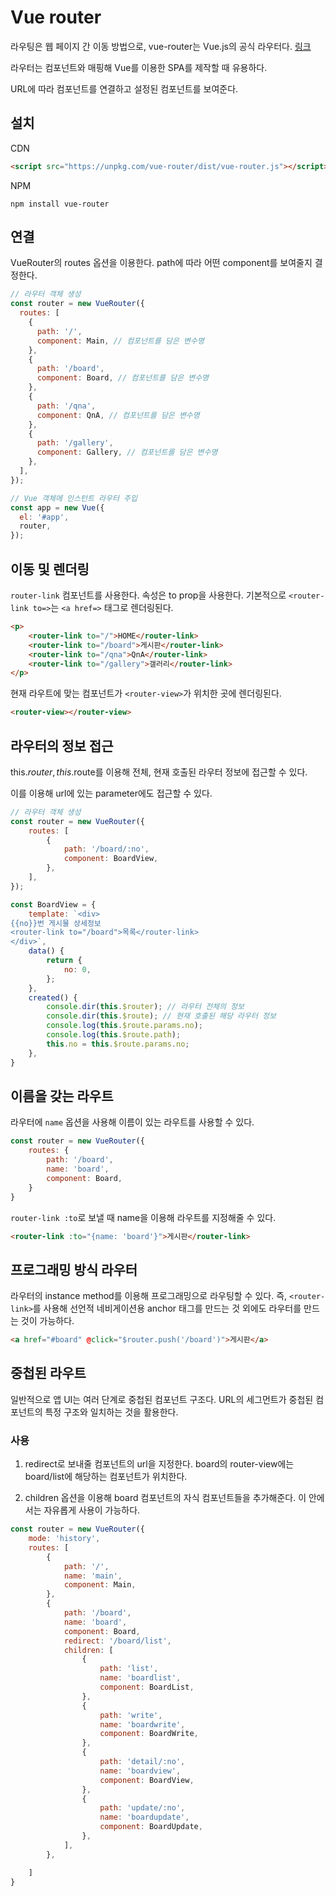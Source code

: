 # Vue router

라우팅은 웹 페이지 간 이동 방법으로, vue-router는 Vue.js의 공식 라우터다. [링크](https://router.vuejs.org/kr/)

라우터는 컴포넌트와 매핑해 Vue를 이용한 SPA를 제작할 때 유용하다.

URL에 따라 컴포넌트를 연결하고 설정된 컴포넌트를 보여준다.



## 설치

CDN

```html
<script src="https://unpkg.com/vue-router/dist/vue-router.js"></script>
```

NPM

```
npm install vue-router
```


## 연결

VueRouter의 routes 옵션을 이용한다. path에 따라 어떤 component를 보여줄지 결정한다.

```javascript
// 라우터 객체 생성
const router = new VueRouter({
  routes: [
    {
      path: '/',
      component: Main, // 컴포넌트를 담은 변수명
    },
    {
      path: '/board',
      component: Board, // 컴포넌트를 담은 변수명
    },
    {
      path: '/qna',
      component: QnA, // 컴포넌트를 담은 변수명
    },
    {
      path: '/gallery',
      component: Gallery, // 컴포넌트를 담은 변수명
    },
  ],
});

// Vue 객체에 인스턴트 라우터 주입
const app = new Vue({
  el: '#app',
  router,
});
```



## 이동 및 렌더링

`router-link` 컴포넌트를 사용한다. 속성은 to prop을 사용한다. 기본적으로 `<router-link to=>`는 `<a href=>` 태그로 렌더링된다.

```html
<p>
    <router-link to="/">HOME</router-link>
    <router-link to="/board">게시판</router-link>
    <router-link to="/qna">QnA</router-link>
    <router-link to="/gallery">갤러리</router-link>
</p>
```

현재 라우트에 맞는 컴포넌트가 `<router-view>`가 위치한 곳에 렌더링된다.

```html
<router-view></router-view>
```



## 라우터의 정보 접근

this.$router , this.$route를 이용해 전체, 현재 호출된 라우터 정보에 접근할 수 있다.

이를 이용해 url에 있는 parameter에도 접근할 수 있다.

```javascript
// 라우터 객체 생성
const router = new VueRouter({
    routes: [
        {
            path: '/board/:no',
            component: BoardView,
        },
    ],
});

const BoardView = {
    template: `<div>
{{no}}번 게시물 상세정보
<router-link to="/board">목록</router-link>
</div>`,
    data() {
        return {
            no: 0,
        };
    },
    created() {
        console.dir(this.$router); // 라우터 전체의 정보
        console.dir(this.$route); // 현재 호출된 해당 라우터 정보
        console.log(this.$route.params.no);
        console.log(this.$route.path);
        this.no = this.$route.params.no;
    },
}
```



## 이름을 갖는 라우트

라우터에 `name` 옵션을 사용해 이름이 있는 라우트를 사용할 수 있다.

```javascript
const router = new VueRouter({
    routes: {
        path: '/board',
        name: 'board',
        component: Board,
    }
}
```



 `router-link :to`로 보낼 때 name을 이용해 라우트를 지정해줄 수 있다.

```html
<router-link :to="{name: 'board'}">게시판</router-link>
```



## 프로그래밍 방식 라우터

라우터의 instance method를 이용해 프로그래밍으로 라우팅할 수 있다. 즉, `<router-link>`를 사용해 선언적 네비게이션용 anchor 태그를 만드는 것 외에도 라우터를 만드는 것이 가능하다.

```html
<a href="#board" @click="$router.push('/board')">게시판</a>
```



## 중첩된 라우트

일반적으로 앱 UI는 여러 단계로 중첩된 컴포넌트 구조다. URL의 세그먼트가 중첩된 컴포넌트의 특정 구조와 일치하는 것을 활용한다.

### 사용

1. redirect로 보내줄 컴포넌트의 url을 지정한다. board의 router-view에는 board/list에 해당하는 컴포넌트가 위치한다.

2. children 옵션을 이용해 board 컴포넌트의 자식 컴포넌트들을 추가해준다. 이 안에서는 자유롭게 사용이 가능하다.

```javascript
const router = new VueRouter({
    mode: 'history',
    routes: [
        {
            path: '/',
            name: 'main',
            component: Main,
        },
        {
            path: '/board',
            name: 'board',
            component: Board,
            redirect: '/board/list',
            children: [
                {
                    path: 'list',
                    name: 'boardlist',
                    component: BoardList,
                },
                {
                    path: 'write',
                    name: 'boardwrite',
                    component: BoardWrite,
                },
                {
                    path: 'detail/:no',
                    name: 'boardview',
                    component: BoardView,
                },
                {
                    path: 'update/:no',
                    name: 'boardupdate',
                    component: BoardUpdate,
                },
            ],
        },

    ]
}
```



